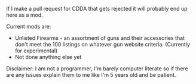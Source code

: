 If I make a pull request for CDDA that gets rejected it will probably end up here as a mod.

   Current mods are:

   - Unlisted Firearms - an assortment of guns and their accessories that don't meet the 100 listings on whatever gun website criteria. (Currently for experimental)
   - Not done anything else yet

   Disclaimer: I am not a programmer, I'm barely computer literate so if there are any issues explain them to me like I'm 5 years old and be patient.
